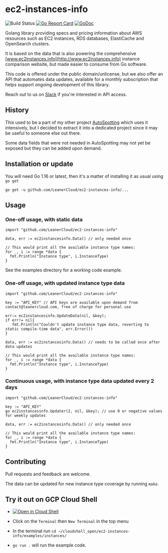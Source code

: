 # ec2-instances-info

![Build Status](https://github.com/LeanerCloud/ec2-instances-info/workflows/Test/badge.svg)
[![Go Report Card](https://goreportcard.com/badge/github.com/LeanerCloud/ec2-instances-info)](https://goreportcard.com/report/github.com/LeanerCloud/ec2-instances-info)
[![GoDoc](https://godoc.org/github.com/LeanerCloud/ec2-instances-info?status.svg)](http://godoc.org/github.com/LeanerCloud/ec2-instances-info)

Golang library providing specs and pricing information about AWS resources such as EC2 instances, RDS databases, ElastiCache and OpenSearch clusters.

It is based on the data that is also powering the comprehensive
[www.ec2instances.info](http://www.ec2instances.info) instance comparison
website, but made easier to consume from Go software.

This code is offered under the public domain/unlicense, but we also offer an API that automates data updates, available for a monthly subscription that helps support ongoing development of this library.

Reach out to us on [Slack](https://join.slack.com/t/leanercloud/shared_invite/zt-xodcoi9j-1IcxNozXx1OW0gh_N08sjg) if you're interested in API access.

## History

This used to be a part of my other project
[AutoSpotting](https://github.com/LeanerCloud/autospotting) which uses it
intensively, but I decided to extract it into a dedicated project since it may be
useful to someone else out there.

Some data fields that were not needed in AutoSpotting may not yet be exposed but
they can be added upon demand.

## Installation or update

You will need Go 1.16 or latest, then it's a matter of installing it as usual using `go get`

```text
go get -u github.com/LeanerCloud/ec2-instances-info/...
```

## Usage

### One-off usage, with static data

```golang
import "github.com/LeanerCloud/ec2-instances-info"

data, err := ec2instancesinfo.Data() // only needed once

// This would print all the available instance type names:
for _, i := range *data {
  fmt.Println("Instance type", i.InstanceType)
}
```

See the examples directory for a working code example.

### One-off usage, with updated instance type data

```golang
import "github.com/LeanerCloud/ec2-instances-info"

key := "API_KEY" // API keys are available upon demand from contact@leanercloud.com, free of charge for personal use

err:= ec2instancesinfo.UpdateData(nil, &key);
if err!= nil{
   fmt.Println("Couldn't update instance type data, reverting to static compile-time data", err.Error())
}

data, err := ec2instancesinfo.Data() // needs to be called once after data updates

// This would print all the available instance type names:
for _, i := range *data {
  fmt.Println("Instance type", i.InstanceType)
}
```

### Continuous usage, with instance type data updated every 2 days

```golang
import "github.com/LeanerCloud/ec2-instances-info"

key := "API_KEY"
go ec2instancesinfo.Updater(2, nil, &key); // use 0 or negative values for weekly updates

data, err := ec2instancesinfo.Data() // only needed once

// This would print all the available instance type names:
for _, i := range *data {
  fmt.Println("Instance type", i.InstanceType)
}
```

## Contributing

Pull requests and feedback are welcome.

The data can be updated for new instance type coverage by running `make`.

## Try it out on GCP Cloud Shell

- [![Open in Cloud Shell](http://gstatic.com/cloudssh/images/open-btn.svg)](https://ssh.cloud.google.com/cloudshell/editor?cloudshell_git_repo=https://github.com/LeanerCloud/ec2-instances-info.git)

- Click on the `Terminal` then `New Terminal` in the top menu
- In the terminal run `cd ~/cloudshell_open/ec2-instances-info/examples/instances/`
- `go run .` will run the example code.
